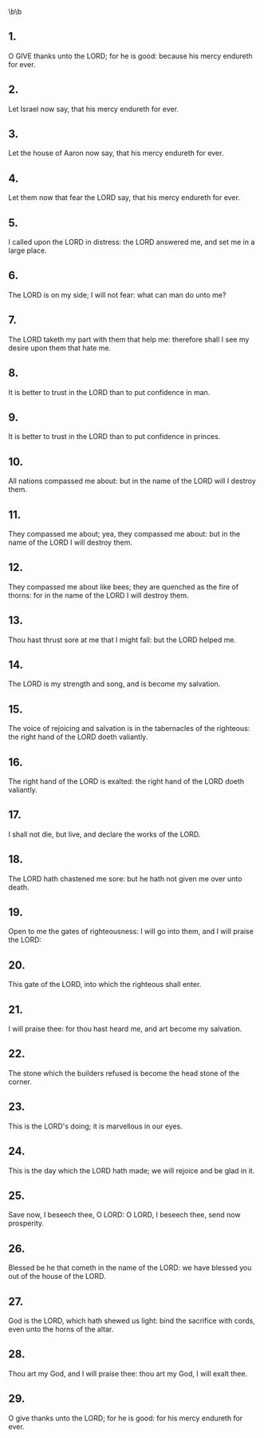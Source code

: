 \b\b
## 1.
O GIVE thanks unto the LORD; for he is good: because his mercy endureth for ever.
## 2.
Let Israel now say, that his mercy endureth for ever.
## 3.
Let the house of Aaron now say, that his mercy endureth for ever.
## 4.
Let them now that fear the LORD say, that his mercy endureth for ever.
## 5.
I called upon the LORD in distress: the LORD answered me, and set me in a large place.
## 6.
The LORD is on my side; I will not fear: what can man do unto me?
## 7.
The LORD taketh my part with them that help me: therefore shall I see my desire upon them that hate me.
## 8.
It is better to trust in the LORD than to put confidence in man.
## 9.
It is better to trust in the LORD than to put confidence in princes.
## 10.
All nations compassed me about: but in the name of the LORD will I destroy them.
## 11.
They compassed me about; yea, they compassed me about: but in the name of the LORD I will destroy them.
## 12.
They compassed me about like bees; they are quenched as the fire of thorns: for in the name of the LORD I will destroy them.
## 13.
Thou hast thrust sore at me that I might fall: but the LORD helped me.
## 14.
The LORD is my strength and song, and is become my salvation.
## 15.
The voice of rejoicing and salvation is in the tabernacles of the righteous: the right hand of the LORD doeth valiantly.
## 16.
The right hand of the LORD is exalted: the right hand of the LORD doeth valiantly.
## 17.
I shall not die, but live, and declare the works of the LORD.
## 18.
The LORD hath chastened me sore: but he hath not given me over unto death.
## 19.
Open to me the gates of righteousness: I will go into them, and I will praise the LORD:
## 20.
This gate of the LORD, into which the righteous shall enter.
## 21.
I will praise thee: for thou hast heard me, and art become my salvation.
## 22.
The stone which the builders refused is become the head stone of the corner.
## 23.
This is the LORD's doing; it is marvellous in our eyes.
## 24.
This is the day which the LORD hath made; we will rejoice and be glad in it.
## 25.
Save now, I beseech thee, O LORD: O LORD, I beseech thee, send now prosperity.
## 26.
Blessed be he that cometh in the name of the LORD: we have blessed you out of the house of the LORD.
## 27.
God is the LORD, which hath shewed us light: bind the sacrifice with cords, even unto the horns of the altar.
## 28.
Thou art my God, and I will praise thee: thou art my God, I will exalt thee.
## 29.
O give thanks unto the LORD; for he is good: for his mercy endureth for ever.
